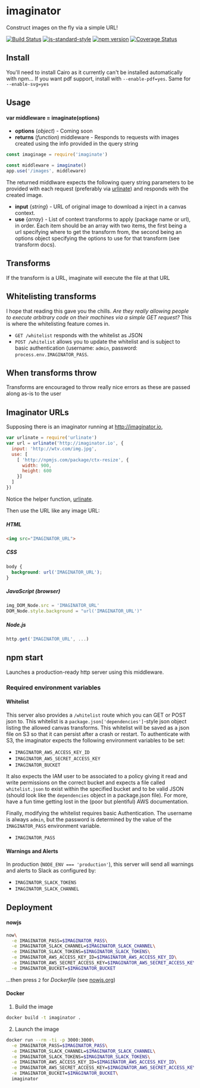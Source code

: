 # imaginator

Construct images on the fly via a simple URL!

<!-- VDOC.badges travis; standard; npm; coveralls -->
<!-- DON'T EDIT THIS SECTION (including comments), INSTEAD RE-RUN `vdoc` TO UPDATE -->
[![Build Status](https://travis-ci.org/vigour-io/imaginate.svg?branch=master)](https://travis-ci.org/vigour-io/imaginate)
[![js-standard-style](https://img.shields.io/badge/code%20style-standard-brightgreen.svg)](http://standardjs.com/)
[![npm version](https://badge.fury.io/js/imaginate.svg)](https://badge.fury.io/js/imaginate)
[![Coverage Status](https://coveralls.io/repos/github/vigour-io/imaginate/badge.svg?branch=master)](https://coveralls.io/github/vigour-io/imaginate?branch=master)

<!-- VDOC END -->

## Install

You'll need to install Cairo as it currently can't be installed automatically with npm... If you want pdf support, install with `--enable-pdf=yes`. Same for `--enable-svg=yes`

## Usage

<!-- VDOC.jsdoc imaginate -->
<!-- DON'T EDIT THIS SECTION (including comments), INSTEAD RE-RUN `vdoc` TO UPDATE -->
#### var middleware = imaginate(options)
- **options** (*object*) - Coming soon
- **returns** (*function*) middleware - Responds to requests with images created using the info provided in the query string

<!-- VDOC END -->

```javascript
const imaginage = require('imaginate')

const middleware = imaginate()
app.use('/images', middleware)
```

The returned middlware expects the following query string parameters to be provided with each request (preferably via [urlinate](npmjs.com/package/urlinate)) and responds with the created image.
  - **input** {*string*} - URL of original image to download a inject in a canvas context.
  - **use** {*array*} - List of context transforms to apply (package name or url), in order. Each item should be an array with two items, the first being a url specifying where to get the transform from, the second being an options object specifying the options to use for that transform (see transform docs).

## Transforms

If the transform is a URL, imaginate will execute the file at that URL

## Whitelisting transforms

I hope that reading this gave you the chills. *Are they really allowing people to execute arbitrary code on their machines via a simple GET request?* This is where the whitelisting feature comes in.

- `GET /whitelist` responds with the whitelist as JSON
- `POST /whitelist` allows you to update the whitelist and is subject to basic authentication (username: `admin`, password: `process.env.IMAGINATOR_PASS`.

## When transforms throw

Transforms are encouraged to throw really nice errors as these are passed along as-is to the user

## Imaginator URLs

Supposing there is an imaginator running at http://imaginator.io,

```javascript
var urlinate = require('urlinate')
var url = urlinate('http://imaginator.io', {
  input: 'http://wtv.com/img.jpg',
  use: [
    [ 'http://npmjs.com/package/ctx-resize', {
      width: 900,
      height: 600
    }]
  ]
})
```

Notice the helper function, [urlinate](https://www.npmjs.com/package/urlinate).

Then use the URL like any image URL:

##### HTML
```html
<img src="IMAGINATOR_URL">
```

##### CSS
```css
body {
  background: url('IMAGINATOR_URL');
}
```

##### JavaScript (browser)
```javascript
img_DOM_Node.src = 'IMAGINATOR_URL'
DOM_Node.style.background = "url('IMAGINATOR_URL')"
```

##### Node.js
```javascript
http.get('IMAGINATOR_URL', ...)
```

## npm start

Launches a production-ready http server using this middleware.

### Required environment variables

#### Whitelist

This server also provides a `/whitelist` route which you can GET or POST json to. This whitelist is a `package.json['dependencies']`-style json object listing the allowed canvas transforms. This whitelist will be saved as a json file on S3 so that it can persist after a crash or restart. To authenticate with S3, the imaginator expects the following environment variables to be set:

- `IMAGINATOR_AWS_ACCESS_KEY_ID`
- `IMAGINATOR_AWS_SECRET_ACCESS_KEY`
- `IMAGINATOR_BUCKET`

It also expects the IAM user to be associated to a policy giving it read and write permissions on the correct bucket and expects a file called `whitelist.json` to exist within the specified bucket and to be valid JSON (should look like the `dependencies` object in a package.json file). For more, have a fun time getting lost in the (poor but plentiful) AWS documentation.

Finally, modifying the whitelist requires basic Authentication. The username is always `admin`, but the password is determined by the value of the `IMAGINATOR_PASS` environment variable.

- `IMAGINATOR_PASS`

#### Warnings and Alerts

In production (`NODE_ENV === 'production'`), this server will send all warnings and alerts to Slack as configured by:

- `IMAGINATOR_SLACK_TOKENS`
- `IMAGINATOR_SLACK_CHANNEL`

## Deployment

#### nowjs
```sh
now\
  -e IMAGINATOR_PASS=$IMAGINATOR_PASS\
  -e IMAGINATOR_SLACK_CHANNEL=$IMAGINATOR_SLACK_CHANNEL\
  -e IMAGINATOR_SLACK_TOKENS=$IMAGINATOR_SLACK_TOKENS\
  -e IMAGINATOR_AWS_ACCESS_KEY_ID=$IMAGINATOR_AWS_ACCESS_KEY_ID\
  -e IMAGINATOR_AWS_SECRET_ACCESS_KEY=$IMAGINATOR_AWS_SECRET_ACCESS_KEY\
  -e IMAGINATOR_BUCKET=$IMAGINATOR_BUCKET
```
...then press `2` for *Dockerfile* (see [nowjs.org](nowjs.org))

#### Docker

1. Build the image
```sh
docker build -t imaginator .
```
2. Launch the image
```sh
docker run --rm -ti -p 3000:3000\
  -e IMAGINATOR_PASS=$IMAGINATOR_PASS\
  -e IMAGINATOR_SLACK_CHANNEL=$IMAGINATOR_SLACK_CHANNEL\
  -e IMAGINATOR_SLACK_TOKENS=$IMAGINATOR_SLACK_TOKENS\
  -e IMAGINATOR_AWS_ACCESS_KEY_ID=$IMAGINATOR_AWS_ACCESS_KEY_ID\
  -e IMAGINATOR_AWS_SECRET_ACCESS_KEY=$IMAGINATOR_AWS_SECRET_ACCESS_KEY\
  -e IMAGINATOR_BUCKET=$IMAGINATOR_BUCKET\
  imaginator
```
